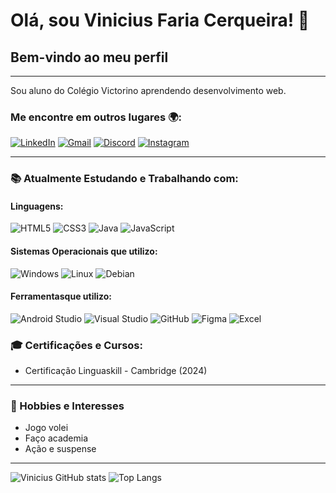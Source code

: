 # Olá, sou Vinicius Faria Cerqueira! 👋
## Bem-vindo ao meu perfil
---
Sou aluno do Colégio Victorino aprendendo desenvolvimento web.

### Me encontre em outros lugares 🌍:
[![LinkedIn](https://img.shields.io/badge/LinkedIn-blue?logo=linkedin)](https://www.linkedin.com/in/vinicius-faria-cerqueira-62347632a/)
[![Gmail](https://img.shields.io/badge/Gmail-red?logo=gmail)](https://mail.google.com/mail/u/0/?fs=1&to=vfariacerqueira@gmail.com&tf=cm)
[![Discord](https://img.shields.io/badge/Discord-7289DA?logo=discord)]()
[![Instagram](https://img.shields.io/badge/Instagram-purple?logo=instagram)](https://www.instagram.com/v_f4ria)

---

### 📚 Atualmente Estudando e Trabalhando com:

#### Linguagens:
![HTML5](https://img.shields.io/badge/HTML5-E34F26?style=for-the-badge&logo=html5&logoColor=white)
![CSS3](https://img.shields.io/badge/CSS3-1572B6?style=for-the-badge&logo=css3&logoColor=white)
![Java](https://img.shields.io/badge/Java-007396?style=for-the-badge&logo=java&logoColor=white)
![JavaScript](https://img.shields.io/badge/JavaScript-F7DF1E?style=for-the-badge&logo=javascript&logoColor=black)

#### Sistemas Operacionais que utilizo:
![Windows](https://img.shields.io/badge/Windows-0078D6?style=for-the-badge&logo=windows&logoColor=white)
![Linux](https://img.shields.io/badge/Linux-FCC624?style=for-the-badge&logo=linux&logoColor=black)
![Debian](https://img.shields.io/badge/Debian-A81D33?style=for-the-badge&logo=debian&logoColor=white)

#### Ferramentasque utilizo:
![Android Studio](https://img.shields.io/badge/Android%20Studio-3DDC84?style=for-the-badge&logo=android-studio&logoColor=white)
![Visual Studio](https://img.shields.io/badge/Visual%20Studio-5C2D91?style=for-the-badge&logo=visual-studio&logoColor=white)
![GitHub](https://img.shields.io/badge/GitHub-181717?style=for-the-badge&logo=github&logoColor=white)
![Figma](https://img.shields.io/badge/Figma-F24E1E?style=for-the-badge&logo=figma&logoColor=white)
![Excel](https://img.shields.io/badge/Microsoft%20Excel-217346?style=for-the-badge&logo=microsoft-excel&logoColor=white)

### 🎓 Certificações e Cursos:
- Certificação Linguaskill - Cambridge (2024)

---
### 🎨 Hobbies e Interesses
- Jogo volei
- Faço academia
- Ação e suspense
---
![Vinicius GitHub stats](https://github-readme-stats.vercel.app/api?username=viniciusfariac&show_icons=true&theme=dark)
![Top Langs](https://github-readme-stats.vercel.app/api/top-langs/?username=viniciusfariac&layout=compact)
